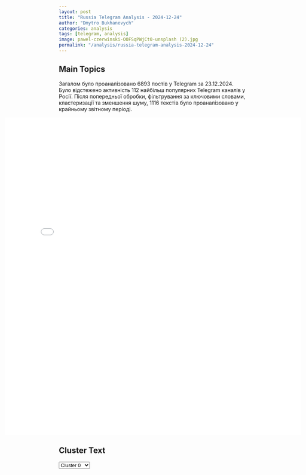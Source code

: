 ```yaml
---
layout: post
title: "Russia Telegram Analysis - 2024-12-24"
author: "Dmytro Bukhanevych"
categories: analysis
tags: [telegram, analysis]
image: pawel-czerwinski-OOFSqPWjCt0-unsplash (2).jpg
permalink: "/analysis/russia-telegram-analysis-2024-12-24"
---
```


<style>
    /* Adjusting iframe-container styles */
    .wide-iframe-container {
        width: calc(100% + 30vw);  /* Extending the width */
        margin-left: -15vw;       /* Negative margin to push to the left */
        overflow: hidden;         /* In case the iframe content spills over */
    }

    .wide-iframe-container iframe {
        width: 100%;  /* Making the iframe take the full width of its container */
        border: none; /* Removing any borders from the iframe */
    }

    /* Toggle mechanism */
    .hidden {
        display: none;
    }
    
    .show-content-target:checked + .show-content {
        display: block;
    }
</style>

<h2>Main Topics</h2>
<p>Загалом було проаналізовано 6893 постів у Telegram за 23.12.2024. Було відстежено активність 112 найбільш популярних Telegram каналів у Росії. Після попередньої обробки, фільтрування за ключовими словами, кластеризації та зменшення шуму, 1116 текстів було проаналізовано у крайньому звітному періоді.</p>
<!-- Embedding Main Plotly Visualization -->
<div class="wide-iframe-container">
    <iframe src="{{site.baseurl}}/visualizations/2024-12-24/fig_topics_time.html" height="850"></iframe>
</div>


<h2>Cluster Text</h2>

<!-- Dropdown to select a cluster -->
<select id="clusterSelector" onchange="displayClusterText()">
<option value="0">Cluster 0</option><option value="1">Cluster 1</option><option value="2">Cluster 2</option><option value="3">Cluster 3</option><option value="4">Cluster 4</option><option value="5">Cluster 5</option><option value="6">Cluster 6</option><option value="7">Cluster 7</option><option value="8">Cluster 8</option><option value="9">Cluster 9</option><option value="10">Cluster 10</option><option value="11">Cluster 11</option><option value="12">Cluster 12</option><option value="13">Cluster 13</option><option value="14">Cluster 14</option><option value="15">Cluster 15</option><option value="16">Cluster 16</option>
</select>

<!-- Display area for the selected cluster's text -->
<div id="clusterTextDisplay" class="hidden"></div>

<script type="text/javascript">
    var clusterDetails = {"0": "<b>Total Posts:</b> 153<br><b>Date:</b> 2024-12-23 15:32:16+00:00<br><b>Author:</b> ssigny<br><b>Link:</b> https://t.me/s/ssigny/121540<br><b>Subscribers:</b> 511087<br><b>Text:</b> \u0422\u0435\u043a\u0441\u0442: \u0417\u0430\u044f\u0432\u043b\u0435\u043d\u0438\u044f \u043f\u043e\u043c\u043e\u0449\u043d\u0438\u043a\u0430 \u043f\u0440\u0435\u0437\u0438\u0434\u0435\u043d\u0442\u0430 \u0420\u043e\u0441\u0441\u0438\u0438 \u043f\u043e \u043c\u0435\u0436\u0434\u0443\u043d\u0430\u0440\u043e\u0434\u043d\u044b\u043c \u0434\u0435\u043b\u0430\u043c \u042e\u0440\u0438\u044f \u0423\u0448\u0430\u043a\u043e\u0432\u0430:\u25aa\ufe0f\u041f\u0443\u0442\u0438\u043d \u0438 \u0424\u0438\u0446\u043e \u043f\u043e\u0434\u0440\u043e\u0431\u043d\u043e \u043e\u0431\u0441\u0443\u0436\u0434\u0430\u043b\u0438 \u0442\u0435\u043c\u0443 \u0423\u043a\u0440\u0430\u0438\u043d\u044b, \u0432 \u0442\u043e\u043c \u0447\u0438\u0441\u043b\u0435 \u2014 \u0440\u0430\u0437\u043d\u044b\u0435 \u043c\u0438\u0440\u043d\u044b\u0435 \u0438\u043d\u0438\u0446\u0438\u0430\u0442\u0438\u0432\u044b.\u25aa\ufe0f\u0424\u0438\u0446\u043e \u043f\u043e\u043a\u0430\u0437\u0430\u043b \u0441\u0435\u0431\u044f \u0441\u0430\u043c\u043e\u0441\u0442\u043e\u044f\u0442\u0435\u043b\u044c\u043d\u044b\u043c, \u0434\u0443\u043c\u0430\u044e\u0449\u0438\u043c \u043f\u043e\u043b\u0438\u0442\u0438\u043a\u043e\u043c, \u0441\u0442\u0430\u0432\u044f\u0449\u0438\u043c \u043d\u0430 \u043f\u0435\u0440\u0432\u044b\u0439 \u043f\u043b\u0430\u043d \u0438\u043d\u0442\u0435\u0440\u0435\u0441\u044b \u0441\u0432\u043e\u0435\u0439 \u0441\u0442\u0440\u0430\u043d\u044b.\u25aa\ufe0f\u0424\u0438\u0446\u043e \u043f\u043e\u0434\u0442\u0432\u0435\u0440\u0434\u0438\u043b \u041f\u0443\u0442\u0438\u043d\u0443 \u043d\u0430\u043c\u0435\u0440\u0435\u043d\u0438\u0435 \u043f\u0440\u0438\u0435\u0445\u0430\u0442\u044c \u0432 \u041c\u043e\u0441\u043a\u0432\u0443 \u043d\u0430 \u0414\u0435\u043d\u044c \u041f\u043e\u0431\u0435\u0434\u044b.\u25aa\ufe0f\u041f\u0443\u0442\u0438\u043d \u0438 \u0428\u043e\u043b\u044c\u0446 \u043d\u0435 \u043e\u0431\u0441\u0443\u0436\u0434\u0430\u043b\u0438 \u0432\u043e\u0437\u043c\u043e\u0436\u043d\u043e\u0441\u0442\u044c \u0432\u0438\u0437\u0438\u0442\u0430 \u043a\u0430\u043d\u0446\u043b\u0435\u0440\u0430 \u0424\u0420\u0413 \u0432 \u041c\u043e\u0441\u043a\u0432\u0443.\u25aa\ufe0f\u041d\u0435\u0441\u043a\u043e\u043b\u044c\u043a\u043e \u0441\u0442\u0440\u0430\u043d \u043f\u0440\u0435\u0434\u043b\u043e\u0436\u0438\u043b\u0438 \u043f\u0440\u043e\u0432\u0435\u0441\u0442\u0438 \u0443 \u043d\u0438\u0445 \u043f\u0435\u0440\u0435\u0433\u043e\u0432\u043e\u0440\u044b \u041f\u0443\u0442\u0438\u043d\u0430 \u0438 \u0422\u0440\u0430\u043c\u043f\u0430.\u25aa\ufe0f24 \u0434\u0435\u043a\u0430\u0431\u0440\u044f \u041f\u0443\u0442\u0438\u043d \u043e\u0431\u0441\u0443\u0434\u0438\u0442 \u0441 \u0420\u0430\u0445\u043c\u043e\u043d\u043e\u043c \u0441\u043e\u0442\u0440\u0443\u0434\u043d\u0438\u0447\u0435\u0441\u0442\u0432\u043e \u0432 \u0441\u0444\u0435\u0440\u0435 \u043c\u0438\u0433\u0440\u0430\u0446\u0438\u0438, \u044d\u043a\u043e\u043d\u043e\u043c\u0438\u043a\u0438 \u0438 \u043f\u043e\u043b\u0438\u0442\u0438\u043a\u0438.\u25aa\ufe0f\u041f\u0443\u0442\u0438\u043d 25 \u0434\u0435\u043a\u0430\u0431\u0440\u044f \u043f\u0440\u0438\u043c\u0435\u0442 \u0443\u0447\u0430\u0441\u0442\u0438\u0435 \u0432 \u043d\u0435\u0444\u043e\u0440\u043c\u0430\u043b\u044c\u043d\u043e\u0439 \u0432\u0441\u0442\u0440\u0435\u0447\u0435 \u043b\u0438\u0434\u0435\u0440\u043e\u0432 \u0441\u0442\u0440\u0430\u043d \u0421\u041d\u0413.\u25aa\ufe0f\u041a\u0440\u0435\u043c\u043b\u044c \u0430\u043d\u043e\u043d\u0441\u0438\u0440\u043e\u0432\u0430\u043b \u0432\u0438\u0437\u0438\u0442\u044b \u0438\u043d\u043e\u0441\u0442\u0440\u0430\u043d\u043d\u044b\u0445 \u043b\u0438\u0434\u0435\u0440\u043e\u0432 \u0432 \u041c\u043e\u0441\u043a\u0432\u0443 \u0432 \u043d\u0430\u0447\u0430\u043b\u0435 2025 \u0433\u043e\u0434\u0430.\u25aa\ufe0f\u0412 \u041a\u0440\u0435\u043c\u043b\u0435 \u0436\u0434\u0443\u0442 \u043c\u043d\u043e\u0433\u043e \u0433\u043e\u0441\u0442\u0435\u0439 \u043d\u0430 80-\u043b\u0435\u0442\u0438\u0435 \u041f\u043e\u0431\u0435\u0434\u044b \u0432 \u0412\u041e\u0412.", "1": "<b>Total Posts:</b> 24<br><b>Date:</b> 2024-12-23 05:39:05+00:00<br><b>Author:</b> ukr_2025_ru<br><b>Link:</b> https://t.me/s/ukr_2025_ru/228204<br><b>Subscribers:</b> 478226<br><b>Text:</b> \u0422\u0435\u043a\u0441\u0442: \u26a1 \u0412 \u0414\u043e\u043d\u0435\u0446\u043a\u0435 \u043e\u0431\u044a\u044f\u0432\u043b\u0435\u043d\u0430 \u0440\u0430\u043a\u0435\u0442\u043d\u0430\u044f \u043e\u043f\u0430\u0441\u043d\u043e\u0441\u0442\u044c. \u0412\u0421\u0423 \u043d\u0430\u043d\u043e\u0441\u044f\u0442 \u0443\u0434\u0430\u0440\u044b \u0438\u0437 \u0420\u0421\u0417\u041e \u00abHimars\u00bbUPD: \u043e\u0442\u0431\u043e\u0439 \u0440\u0430\u043a\u0435\u0442\u043d\u043e\u0439 \u043e\u043f\u0430\u0441\u043d\u043e\u0441\u0442\u0438 \u0432 8:45 \u043f\u043e \u043c\u0441\u043a.", "2": "<b>Total Posts:</b> 58<br><b>Date:</b> 2024-12-23 19:56:16+00:00<br><b>Author:</b> cbpub<br><b>Link:</b> https://t.me/s/Cbpub/57384<br><b>Subscribers:</b> 621216<br><b>Text:</b> \u0422\u0435\u043a\u0441\u0442: \u041d\u0430 \u0432\u043e\u0435\u043d\u043d\u044b\u0439 \u0430\u044d\u0440\u043e\u0434\u0440\u043e\u043c \u0432 \u0420\u043e\u0441\u0442\u043e\u0432\u0441\u043a\u043e\u0439 \u043e\u0431\u043b\u0430\u0441\u0442\u0438 \u0438\u0434\u0435\u0442  \u043c\u0430\u0441\u0441\u0438\u0440\u043e\u0432\u0430\u043d\u043d\u0430\u044f \u0430\u0442\u0430\u043a\u0430 \u0434\u0440\u043e\u043d\u043e\u0432 \u0412\u0421\u0423", "3": "<b>Total Posts:</b> 216<br><b>Date:</b> 2024-12-23 16:02:01+00:00<br><b>Author:</b> rian_ru<br><b>Link:</b> https://t.me/s/rian_ru/274375<br><b>Subscribers:</b> 3398546<br><b>Text:</b> \u0422\u0435\u043a\u0441\u0442: \u0421\u043f\u0435\u0446\u043e\u043f\u0435\u0440\u0430\u0446\u0438\u044f. \u041e\u0431\u0441\u0442\u0430\u043d\u043e\u0432\u043a\u0430 \u0438 \u0433\u043b\u0430\u0432\u043d\u044b\u0435 \u0441\u043e\u0431\u044b\u0442\u0438\u044f \u043d\u0430 23 \u0434\u0435\u043a\u0430\u0431\u0440\u044f.\u25aa\ufe0f\u0420\u043e\u0441\u0441\u0438\u0439\u0441\u043a\u0438\u0435 \u0432\u043e\u0435\u043d\u043d\u044b\u0435 \u0432\u0437\u044f\u043b\u0438 \u043f\u043e\u0434 \u043a\u043e\u043d\u0442\u0440\u043e\u043b\u044c \u0421\u0442\u043e\u0440\u043e\u0436\u0435\u0432\u043e\u0435 \u0432 \u0414\u043e\u043d\u0431\u0430\u0441\u0441\u0435, \u0441\u043e\u043e\u0431\u0449\u0438\u043b\u043e \u041c\u0438\u043d\u043e\u0431\u043e\u0440\u043e\u043d\u044b;\u25aa\ufe0f\u041f\u043e\u0442\u0435\u0440\u0438 \u0443\u043a\u0440\u0430\u0438\u043d\u0441\u043a\u0438\u0445 \u0432\u043e\u0439\u0441\u043a \u0437\u0430 \u0441\u0443\u0442\u043a\u0438 \u0441\u043e\u0441\u0442\u0430\u0432\u0438\u043b\u0438 \u0434\u043e 1660 \u0447\u0435\u043b\u043e\u0432\u0435\u043a;\u25aa\ufe0f\u0420\u043e\u0441\u0441\u0438\u0439\u0441\u043a\u0438\u0435 \u0441\u0438\u043b\u044b \u0432\u0437\u044f\u043b\u0438 \u043f\u043e\u0434 \u0441\u0432\u043e\u0439 \u043a\u043e\u043d\u0442\u0440\u043e\u043b\u044c \u043c\u0438\u043a\u0440\u043e\u0440\u0430\u0439\u043e\u043d \"\u0421\u0435\u0432\u0435\u0440\u043d\u044b\u0439\" \u0432 \u0427\u0430\u0441\u043e\u0432\u043e\u043c \u042f\u0440\u0435, \u0437\u0430\u044f\u0432\u0438\u043b \u041f\u0443\u0448\u0438\u043b\u0438\u043d;\u25aa\ufe0f\u041f\u043e\u0442\u0435\u0440\u0438 \u0412\u0421\u0423 \u043d\u0430 \u043a\u0443\u0440\u0441\u043a\u043e\u043c \u043d\u0430\u043f\u0440\u0430\u0432\u043b\u0435\u043d\u0438\u0438 \u0437\u0430 \u0441\u0443\u0442\u043a\u0438 \u0441\u043e\u0441\u0442\u0430\u0432\u0438\u043b\u0438 \u0441\u0432\u044b\u0448\u0435 300 \u0432\u043e\u0435\u043d\u043d\u043e\u0441\u043b\u0443\u0436\u0430\u0449\u0438\u0445, \u0443\u043d\u0438\u0447\u0442\u043e\u0436\u0435\u043d\u044b 2 \u0442\u0430\u043d\u043a\u0430, \u0432 \u0442\u043e\u043c \u0447\u0438\u0441\u043b\u0435 Abrams, \u0441\u043e\u043e\u0431\u0449\u0438\u043b\u043e \u041c\u0438\u043d\u043e\u0431\u043e\u0440\u043e\u043d\u044b;\u25aa\ufe0f\u041e\u0410\u041a (\u0432\u0445\u043e\u0434\u0438\u0442 \u0432 \"\u0420\u043e\u0441\u0442\u0435\u0445\") \u043f\u0435\u0440\u0435\u0434\u0430\u043b\u0430 \u0432 \u0432\u043e\u0439\u0441\u043a\u0430 \u043e\u0447\u0435\u0440\u0435\u0434\u043d\u0443\u044e \u043f\u0430\u0440\u0442\u0438\u044e \u0438\u0441\u0442\u0440\u0435\u0431\u0438\u0442\u0435\u043b\u0435\u0439 \u0421\u0443-57 \u0438 \u0431\u043e\u043c\u0431\u0430\u0440\u0434\u0438\u0440\u043e\u0432\u0449\u0438\u043a\u043e\u0432 \u0421\u0443-34;\u25aa\ufe0f\u0413\u0435\u0440\u043c\u0430\u043d\u0438\u044f \u0441\u043e\u0432\u043c\u0435\u0441\u0442\u043d\u043e \u0441 \u0414\u0430\u043d\u0438\u0435\u0439 \u043f\u0435\u0440\u0435\u0434\u0430\u043b\u0430 \u0423\u043a\u0440\u0430\u0438\u043d\u0435 \u0435\u0449\u0435 15 \u0442\u0430\u043d\u043a\u043e\u0432 Leopard, \u0442\u0430\u043a\u0436\u0435 \u0411\u0435\u0440\u043b\u0438\u043d \u043d\u0430\u043f\u0440\u0430\u0432\u0438\u043b \u043e\u0434\u0438\u043d \u0417\u0420\u041a \u0431\u043b\u0438\u0436\u043d\u0435\u0433\u043e \u0440\u0430\u0434\u0438\u0443\u0441\u0430 \u0434\u0435\u0439\u0441\u0442\u0432\u0438\u044f IRIS-T SLS \u0438 \u043e\u0434\u0438\u043d \u0417\u0420\u041a \u0441\u0440\u0435\u0434\u043d\u0435\u0433\u043e \u0440\u0430\u0434\u0438\u0443\u0441\u0430 \u0434\u0435\u0439\u0441\u0442\u0432\u0438\u044f IRIS-T SLM, \u0441\u043e\u043e\u0431\u0449\u0430\u0435\u0442\u0441\u044f \u043d\u0430 \u043f\u043e\u0440\u0442\u0430\u043b\u0435 \u043a\u0430\u0431\u043c\u0438\u043d\u0430 \u0424\u0420\u0413;\u25aa\ufe0f\u042d\u043a\u0441\u0442\u0440\u0435\u043d\u043d\u044b\u0435 \u043e\u0442\u043a\u043b\u044e\u0447\u0435\u043d\u0438\u044f \u0441\u0432\u0435\u0442\u0430 \u0432\u0432\u0435\u0434\u0435\u043d\u044b \u0432 \u0440\u044f\u0434\u0435 \u043e\u0431\u043b\u0430\u0441\u0442\u0435\u0439 \u0423\u043a\u0440\u0430\u0438\u043d\u044b, \u0432 \u0442\u043e\u043c \u0447\u0438\u0441\u043b\u0435 \u0432 \u041a\u0438\u0435\u0432\u0441\u043a\u043e\u0439, \u0441\u043e\u043e\u0431\u0449\u0438\u043b\u0438 \u0432 \u0443\u043a\u0440\u0430\u0438\u043d\u0441\u043a\u043e\u043c \u044d\u043d\u0435\u0440\u0433\u043e\u0445\u043e\u043b\u0434\u0438\u043d\u0433\u0435 \u0414\u0422\u042d\u041a.", "4": "<b>Total Posts:</b> 44<br><b>Date:</b> 2024-12-23 09:01:34+00:00<br><b>Author:</b> ssigny<br><b>Link:</b> https://t.me/s/ssigny/121463<br><b>Subscribers:</b> 511087<br><b>Text:</b> \u0422\u0435\u043a\u0441\u0442: \u0411\u0443\u0434\u0443\u0449\u0438\u0439 \u043f\u043e\u043c\u043e\u0449\u043d\u0438\u043a \u0438\u0437\u0431\u0440\u0430\u043d\u043d\u043e\u0433\u043e \u043f\u0440\u0435\u0437\u0438\u0434\u0435\u043d\u0442\u0430 \u0421\u0428\u0410 \u043f\u043e \u043d\u0430\u0446\u0431\u0435\u0437\u043e\u043f\u0430\u0441\u043d\u043e\u0441\u0442\u0438 \u041c\u0430\u0439\u043a \u0423\u043e\u043b\u0442\u0446 \u043e\u0431 \u0423\u043a\u0440\u0430\u0438\u043d\u0435:\u25aa\ufe0f\u041e\u0431\u0449\u0438\u0439 \u043d\u0430\u0440\u0440\u0430\u0442\u0438\u0432 \u0441\u043c\u0435\u043d\u0438\u043b\u0441\u044f \u0441 \u0437\u0430\u044f\u0432\u043b\u0435\u043d\u0438\u0439 \u043e \u0433\u043e\u0442\u043e\u0432\u043d\u043e\u0441\u0442\u0438 \u043f\u043e\u043c\u043e\u0433\u0430\u0442\u044c \u0441\u0442\u043e\u043b\u044c\u043a\u043e, \u0441\u043a\u043e\u043b\u044c\u043a\u043e \u043d\u0443\u0436\u043d\u043e, \u043d\u0430 \u0442\u0435\u043c\u0443, \u043a\u0430\u043a \u0434\u043e\u0431\u0438\u0442\u044c\u0441\u044f \u0441\u0434\u0435\u043b\u043a\u0438.\u25aa\ufe0f\u0414\u043e\u043d\u0430\u043b\u044c\u0434 \u0422\u0440\u0430\u043c\u043f \u043e\u0447\u0435\u043d\u044c \u0447\u0435\u0442\u043a\u043e \u0434\u0430\u043b \u043f\u043e\u043d\u044f\u0442\u044c, \u0447\u0442\u043e \u0432\u043e\u0439\u043d\u0430 \u0434\u043e\u043b\u0436\u043d\u0430 \u0437\u0430\u043a\u043e\u043d\u0447\u0438\u0442\u044c\u0441\u044f, \u0438 \u0435\u0432\u0440\u043e\u043f\u0435\u0439\u0441\u043a\u0438\u0435 \u043b\u0438\u0434\u0435\u0440\u044b, \u0438 \u0423\u043a\u0440\u0430\u0438\u043d\u0430 \u2014 \u0432\u0441\u0435 \u0430\u0434\u0430\u043f\u0442\u0438\u0440\u0443\u044e\u0442\u0441\u044f \u043a \u044d\u0442\u043e\u043c\u0443.\u25aa\ufe0f\u0427\u0430\u0441\u0442\u044c \u043e\u0431\u044f\u0437\u0430\u043d\u043d\u043e\u0441\u0442\u0435\u0439 \u043a\u043e\u043c\u0430\u043d\u0434\u044b \u0422\u0440\u0430\u043c\u043f\u0430 \u2014 \u043f\u043e\u043d\u044f\u0442\u044c, \u043a\u043e\u0433\u043e \u0438 \u043a\u0430\u043a \u0443\u0441\u0430\u0434\u0438\u0442\u044c \u0437\u0430 \u0441\u0442\u043e\u043b \u043f\u0435\u0440\u0435\u0433\u043e\u0432\u043e\u0440\u043e\u0432, \u043a\u0430\u043a\u043e\u0432\u044b \u0443\u0441\u043b\u043e\u0432\u0438\u044f \u0434\u043e\u0441\u0442\u0438\u0436\u0435\u043d\u0438\u044f \u0434\u043e\u0433\u043e\u0432\u043e\u0440\u0435\u043d\u043d\u043e\u0441\u0442\u0438.\u25aa\ufe0f\u0423\u0445\u043e\u0434\u044f\u0449\u0430\u044f \u0430\u0434\u043c\u0438\u043d\u0438\u0441\u0442\u0440\u0430\u0446\u0438\u044f \u043d\u0435 \u043c\u043e\u0433\u043b\u0430 \u0447\u0435\u0442\u043a\u043e \u043e\u0431\u044a\u044f\u0441\u043d\u0438\u0442\u044c, \u043a\u0430\u043a\u0438\u0435 \u0446\u0435\u043b\u0438 \u043f\u0440\u0435\u0441\u043b\u0435\u0434\u0443\u0435\u0442 \u0412\u0430\u0448\u0438\u043d\u0433\u0442\u043e\u043d, \u0438 \u0434\u043e\u0441\u0442\u0438\u0436\u0438\u043c\u044b \u043b\u0438 \u043e\u043d\u0438, \u044d\u0442\u043e \u0432\u0430\u0436\u043d\u044b\u0439 \u0432\u043e\u043f\u0440\u043e\u0441.", "5": "<b>Total Posts:</b> 40<br><b>Date:</b> 2024-12-23 11:14:45+00:00<br><b>Author:</b> ivan_utenkov13<br><b>Link:</b> https://t.me/s/ivan_utenkov13/64197<br><b>Subscribers:</b> 401329<br><b>Text:</b> \u0422\u0435\u043a\u0441\u0442: \u26a1\ufe0f\u0422\u0440\u0430\u043c\u043f \u043d\u0430\u0437\u0432\u0430\u043b \u00ab\u0430\u0431\u0441\u043e\u043b\u044e\u0442\u043d\u043e\u0439 \u043d\u0435\u043e\u0431\u0445\u043e\u0434\u0438\u043c\u043e\u0441\u0442\u044c\u044e\u00bb \u0434\u043b\u044f \u0421\u0428\u0410 \u0432\u043b\u0430\u0434\u0435\u0442\u044c \u0413\u0440\u0435\u043d\u043b\u0430\u043d\u0434\u0438\u0435\u0439 \u0432 \u0446\u0435\u043b\u044f\u0445 \u00ab\u043e\u0431\u0435\u0441\u043f\u0435\u0447\u0435\u043d\u0438\u044f \u043d\u0430\u0446\u0431\u0435\u0437\u043e\u043f\u0430\u0441\u043d\u043e\u0441\u0442\u0438 \u0438 \u0441\u0432\u043e\u0431\u043e\u0434\u044b \u0432\u043e \u0432\u0441\u0451\u043c \u043c\u0438\u0440\u0435\u00bb\u0420\u0430\u043d\u0435\u0435 \u0422\u0440\u0430\u043c\u043f \u043f\u0440\u0438\u0433\u0440\u043e\u0437\u0438\u043b, \u0447\u0442\u043e \u0421\u0428\u0410 \u043c\u043e\u0433\u0443\u0442 \u043f\u043e\u0442\u0440\u0435\u0431\u043e\u0432\u0430\u0442\u044c \u0432\u0435\u0440\u043d\u0443\u0442\u044c \u041f\u0430\u043d\u0430\u043c\u0441\u043a\u0438\u0439 \u043a\u0430\u043d\u0430\u043b, \u043a\u043e\u0442\u043e\u0440\u044b\u0439 \u043f\u0435\u0440\u0435\u0434\u0430\u043b\u0438 \u0432 1999 \u0433\u043e\u0434\u0443. \u041f\u043e\u0441\u043b\u0435 \u044d\u0442\u043e\u0433\u043e \u043e\u043d \u0432\u044b\u043b\u043e\u0436\u0438\u043b \u0444\u043e\u0442\u043e \u0430\u043c\u0435\u0440\u0438\u043a\u0430\u043d\u0441\u043a\u043e\u0433\u043e \u0444\u043b\u0430\u0433\u0430 \u043d\u0430 \u0444\u043e\u043d\u0435 \u043a\u0430\u043d\u0430\u043b\u0430. \u0414\u043e \u044d\u0442\u043e\u0433\u043e \u0438\u0437\u0431\u0440\u0430\u043d\u043d\u044b\u0439 \u043f\u0440\u0435\u0437\u0438\u0434\u0435\u043d\u0442 \u0421\u0428\u0410 \u043f\u0440\u0435\u0434\u043b\u0430\u0433\u0430\u043b \u0441\u0434\u0435\u043b\u0430\u0442\u044c \u041a\u0430\u043d\u0430\u0434\u0443 51-\u043c \u0448\u0442\u0430\u0442\u043e\u043c, \u0435\u0441\u043b\u0438 \u043d\u0435 \u0431\u0443\u0434\u0443\u0442 \u0443\u0441\u0442\u0440\u0430\u043d\u0435\u043d\u044b \u0442\u043e\u0440\u0433\u043e\u0432\u044b\u0439 \u0434\u0435\u0444\u0438\u0446\u0438\u0442 \u0438 \u043f\u043e\u0433\u0440\u0430\u043d\u0438\u0447\u043d\u044b\u0435 \u043f\u0440\u043e\u0431\u043b\u0435\u043c\u044b.\u2757\ufe0f\u0418\u043d\u0444\u043e\u0440\u043c\u0430\u0446\u0438\u044f 24/7", "6": "<b>Total Posts:</b> 24<br><b>Date:</b> 2024-12-23 06:10:14+00:00<br><b>Author:</b> bbbreaking<br><b>Link:</b> https://t.me/s/bbbreaking/196827<br><b>Subscribers:</b> 1850121<br><b>Text:</b> \u0422\u0435\u043a\u0441\u0442: \u2757\ufe0f\u0413\u043e\u0441\u0443\u0434\u0430\u0440\u0441\u0442\u0432\u0435\u043d\u043d\u044b\u0439 \u0434\u0435\u043f\u0430\u0440\u0442\u0430\u043c\u0435\u043d\u0442 \u0421\u0428\u0410 \u043f\u0440\u0438\u0437\u0432\u0430\u043b \u0441\u0432\u043e\u0438\u0445 \u0433\u0440\u0430\u0436\u0434\u0430\u043d \u043f\u043e\u043a\u0438\u043d\u0443\u0442\u044c \u0411\u0435\u043b\u043e\u0440\u0443\u0441\u0441\u0438\u044e.\u041d\u0430 \u0441\u0430\u0439\u0442\u0435 \u0432\u0435\u0434\u043e\u043c\u0441\u0442\u0432\u0430 \u0441\u043a\u0430\u0437\u0430\u043d\u043e, \u0447\u0442\u043e \u0430\u043c\u0435\u0440\u0438\u043a\u0430\u043d\u0441\u043a\u0438\u043c \u0433\u0440\u0430\u0436\u0434\u0430\u043d\u0430\u043c \u0441\u043b\u0435\u0434\u0443\u0435\u0442 \u0432\u043e\u0437\u0434\u0435\u0440\u0436\u0430\u0442\u044c\u0441\u044f \u043e\u0442 \u043f\u043e\u0435\u0437\u0434\u043e\u043a \u0432 \u0440\u0435\u0441\u043f\u0443\u0431\u043b\u0438\u043a\u0443, \u0430 \u0443\u0436\u0435 \u043d\u0430\u0445\u043e\u0434\u044f\u0449\u0438\u0435\u0441\u044f \u0432 \u043d\u0435\u0439 \"\u0434\u043e\u043b\u0436\u043d\u044b \u043d\u0435\u043c\u0435\u0434\u043b\u0435\u043d\u043d\u043e \u043f\u043e\u043a\u0438\u043d\u0443\u0442\u044c \u0441\u0442\u0440\u0430\u043d\u0443\". \u0412 \u0447\u0438\u0441\u043b\u0435 \u043f\u0440\u0438\u0447\u0438\u043d \u043d\u0430\u0437\u044b\u0432\u0430\u044e\u0442\u0441\u044f \u043f\u043e\u0434\u0434\u0435\u0440\u0436\u043a\u0430 \u0411\u0435\u043b\u043e\u0440\u0443\u0441\u0441\u0438\u0435\u0439 \u0421\u0412\u041e \u043d\u0430 \u0423\u043a\u0440\u0430\u0438\u043d\u0435, \u0440\u0438\u0441\u043a \u0437\u0430\u0434\u0435\u0440\u0436\u0430\u043d\u0438\u044f, \u0432\u043e\u0437\u043c\u043e\u0436\u043d\u043e\u0441\u0442\u044c \u0433\u0440\u0430\u0436\u0434\u0430\u043d\u0441\u043a\u0438\u0445 \u0431\u0435\u0441\u043f\u043e\u0440\u044f\u0434\u043a\u043e\u0432 \u0438 \u043e\u0433\u0440\u0430\u043d\u0438\u0447\u0435\u043d\u043d\u044b\u0435 \u0432\u043e\u0437\u043c\u043e\u0436\u043d\u043e\u0441\u0442\u0438 \u043f\u043e\u0441\u043e\u043b\u044c\u0441\u0442\u0432\u0430 \u043f\u043e \u043e\u043a\u0430\u0437\u0430\u043d\u0438\u044e \u043f\u043e\u043c\u043e\u0449\u0438 \u0433\u0440\u0430\u0436\u0434\u0430\u043d\u0430\u043c \u0421\u0428\u0410.", "7": "<b>Total Posts:</b> 28<br><b>Date:</b> 2024-12-23 15:47:16+00:00<br><b>Author:</b> opersvodki<br><b>Link:</b> https://t.me/s/opersvodki/24434<br><b>Subscribers:</b> 492778<br><b>Text:</b> \u0422\u0435\u043a\u0441\u0442: \ud83c\uddf7\ud83c\uddfa \u00ab\u0412\u0440\u0435\u043c\u044f \u0433\u0435\u0440\u043e\u0435\u0432\u00bb \u0432 \u041a\u0438\u0440\u043e\u0432\u0441\u043a\u043e\u0439 \u043e\u0431\u043b\u0430\u0441\u0442\u0438 \u043f\u043e\u043a\u0430 \u043d\u0435 \u043f\u0440\u0438\u0448\u043b\u043e\u041d\u0430 \u0434\u043d\u044f\u0445 \u0432 \u043f\u0430\u0442\u0440\u0438\u043e\u0442\u0438\u0447\u0435\u0441\u043a\u043e\u043c \u0441\u0435\u0433\u043c\u0435\u043d\u0442\u0435 \u0422\u0435\u043b\u0435\u0433\u0440\u0430\u043c \u043e\u0431\u0441\u0443\u0436\u0434\u0430\u043b\u0438 \u0441\u043a\u0430\u043d\u0434\u0430\u043b \u0441 \u0432\u0435\u0442\u0435\u0440\u0430\u043d\u043e\u043c \u0421\u0412\u041e \u041d\u0438\u043a\u0438\u0442\u043e\u0439 \u0413\u043e\u0440\u0435\u043b\u043e\u0432\u044b\u043c, \u043a\u043e\u0442\u043e\u0440\u044b\u0439 \u0440\u0430\u043d\u0435\u0435 \u0441\u0442\u0430\u043b \u0433\u043b\u0430\u0432\u043e\u0439 \u0430\u0434\u043c\u0438\u043d\u0438\u0441\u0442\u0440\u0430\u0446\u0438\u0438 \u0433\u043e\u0440\u043e\u0434\u0430 \u0421\u043e\u0441\u043d\u043e\u0432\u043a\u0430. \u0412 \u0441\u0432\u043e\u0438\u0445 \u043e\u0431\u0440\u0430\u0449\u0435\u043d\u0438\u044f\u0445 \u043e\u043d \u0443\u0442\u0432\u0435\u0440\u0436\u0434\u0430\u043b, \u0447\u0442\u043e \u0441\u0442\u0430\u043b \u0431\u043e\u0440\u0446\u043e\u043c \u0441 \u043a\u043e\u0440\u0440\u0443\u043f\u0446\u0438\u0435\u0439, \u0437\u0430 \u0447\u0442\u043e \u043c\u0435\u0441\u0442\u043d\u044b\u0435 \u0432\u043b\u0430\u0441\u0442\u0438 \u0440\u0435\u0448\u0438\u043b\u0438 \u043e\u0442\u043f\u0440\u0430\u0432\u0438\u0442\u044c \u0435\u0433\u043e \u043e\u0431\u0440\u0430\u0442\u043d\u043e \u043d\u0430 \u0444\u0440\u043e\u043d\u0442.\u041d\u0435\u0441\u043c\u043e\u0442\u0440\u044f \u043d\u0430 \u0442\u043e, \u0447\u0442\u043e \u043c\u043d\u043e\u0433\u0438\u0435 \u0443\u0436\u0435 \u043f\u043e\u0441\u043f\u0435\u0448\u0438\u043b\u0438 \u0441\u0434\u0435\u043b\u0430\u0442\u044c \u0432\u044b\u0432\u043e\u0434\u044b \u0438 \u043d\u0430\u0437\u043d\u0430\u0447\u0438\u0442\u044c \u0432\u0438\u043d\u043e\u0432\u043d\u044b\u0445, \u0441\u0438\u0442\u0443\u0430\u0446\u0438\u044f, \u0441\u0443\u0434\u044f \u043f\u043e \u0432\u0441\u0435\u043c\u0443, \u043f\u043e\u043b\u0443\u0447\u0438\u043b\u0430\u0441\u044c \u043d\u0435 \u0442\u0430\u043a\u043e\u0439 \u043f\u0440\u043e\u0441\u0442\u043e\u0439, \u043a\u0430\u043a\u043e\u0439 \u043c\u043e\u0433\u043b\u0430 \u043f\u043e\u043a\u0430\u0437\u0430\u0442\u044c\u0441\u044f \u043d\u0430 \u043f\u0435\u0440\u0432\u044b\u0439 \u0432\u0437\u0433\u043b\u044f\u0434. \u2796\u2796\u2796\u2796\u2796\u2796\u2796\u2796\u2796\ud83d\udccc\u0412 \u043f\u0435\u0440\u0432\u0443\u044e \u043e\u0447\u0435\u0440\u0435\u0434\u044c \u0441\u043a\u0430\u043d\u0434\u0430\u043b \u0434\u0438\u0441\u043a\u0440\u0435\u0434\u0438\u0442\u0438\u0440\u0443\u0435\u0442 \u0441\u0430\u043c\u0443 \u043f\u0440\u043e\u0433\u0440\u0430\u043c\u043c\u0443 \u00ab\u0412\u0440\u0435\u043c\u044f \u0433\u0435\u0440\u043e\u0435\u0432\u00bb \u0432 \u041a\u0438\u0440\u043e\u0432\u0441\u043a\u043e\u0439 \u043e\u0431\u043b\u0430\u0441\u0442\u0438 \u0438 \u0432\u043e\u0437\u043c\u043e\u0436\u043d\u043e\u0441\u0442\u044c \u0441\u043e\u0446\u0438\u0430\u043b\u044c\u043d\u043e\u0433\u043e \u043b\u0438\u0444\u0442\u0430 \u0434\u043b\u044f \u0432\u043e\u0435\u043d\u043d\u043e\u0441\u043b\u0443\u0436\u0430\u0449\u0438\u0445-\u0443\u0447\u0430\u0441\u0442\u043d\u0438\u043a\u043e\u0432 \u0421\u0412\u041e. \u0421 \u043e\u0434\u043d\u043e\u0439 \u0441\u0442\u043e\u0440\u043e\u043d\u044b \u043e\u043f\u0440\u043e\u0441\u0442\u043e\u0432\u043e\u043b\u043e\u0441\u0438\u043b\u0438\u0441\u044c \u0447\u0438\u043d\u043e\u0432\u043d\u0438\u043a\u0438, \u043a\u043e\u0442\u043e\u0440\u044b\u0435 \u0441\u043d\u0430\u0447\u0430\u043b\u0430 \u043d\u0430\u0437\u043d\u0430\u0447\u0438\u043b\u0438 \u0443\u0447\u0430\u0441\u0442\u043d\u0438\u043a\u0430 \u0421\u0412\u041e, \u0447\u0442\u043e\u0431\u044b \u043f\u043e\u043a\u0430\u0437\u0430\u0442\u044c, \u043a\u0430\u043a\u0438\u0435 \u043e\u043d\u0438 \u043f\u043e\u043b\u0438\u0442\u0442\u0435\u0445\u043d\u043e\u043b\u043e\u0433\u0438 \u0438 \u0443\u0447\u0430\u0441\u0442\u0432\u0443\u044e\u0442 \u0432 \u043f\u0440\u043e\u0433\u0440\u0430\u043c\u043c\u0435.\u0421 \u0434\u0440\u0443\u0433\u043e\u0439 \u0441\u0442\u043e\u0440\u043e\u043d\u044b, \u043f\u0440\u0438 \u0432\u0441\u0435\u043c \u0443\u0432\u0430\u0436\u0435\u043d\u0438\u0438 \u043a \u0413\u043e\u0440\u0435\u043b\u043e\u0432\u0443, \u2014 \u043e\u043d \u043c\u043b\u0430\u0434\u0448\u0438\u0439 \u0441\u0435\u0440\u0436\u0430\u043d\u0442 \u0431\u0435\u0437 \u043a\u0430\u043a\u043e\u0433\u043e-\u043b\u0438\u0431\u043e \u043f\u043e\u043b\u0438\u0442\u0438\u0447\u0435\u0441\u043a\u043e\u0433\u043e \u043e\u043f\u044b\u0442\u0430. \u0423 \u043d\u0435\u0433\u043e \u043d\u0435\u0442 \u043d\u0438 \u043d\u0430\u0432\u044b\u043a\u043e\u0432, \u043d\u0438 \u0437\u043d\u0430\u043d\u0438\u0439 \u0434\u043b\u044f \u0443\u043f\u0440\u0430\u0432\u043b\u0435\u043d\u0438\u044f \u0442\u0430\u043a\u0438\u043c\u0438 \u0441\u0442\u0440\u0443\u043a\u0442\u0443\u0440\u0430\u043c\u0438. \u0418, \u0441\u043a\u043e\u0440\u0435\u0435 \u0432\u0441\u0435\u0433\u043e, \u043e\u043d \u0441\u0442\u0430\u043b \u0443\u0447\u0430\u0441\u0442\u043d\u0438\u043a\u043e\u043c \u043a\u0430\u043a\u0438\u0445-\u0442\u043e \u0432\u043d\u0443\u0442\u0440\u0438\u043f\u043e\u043b\u0438\u0442\u0438\u0447\u0435\u0441\u043a\u0438\u0445 \u0440\u0430\u0437\u0431\u043e\u0440\u043e\u043a \u043c\u0435\u0436\u0434\u0443 \u0444\u0440\u0430\u043a\u0446\u0438\u044f\u043c\u0438, \u043a\u043e\u0442\u043e\u0440\u044b\u0435 \u0438\u0441\u043f\u043e\u043b\u044c\u0437\u043e\u0432\u0430\u043b\u0438 \u0435\u0433\u043e \u0432 \u0441\u0432\u043e\u0438\u0445 \u0446\u0435\u043b\u044f\u0445.\ud83d\udd3b\u041f\u043e\u043b\u0443\u0447\u0430\u0435\u0442\u0441\u044f, \u0447\u0442\u043e \u043a\u0440\u0430\u0439\u043d\u0435 \u043f\u0440\u0430\u0432\u0438\u043b\u044c\u043d\u0430\u044f \u0438 \u043d\u0443\u0436\u043d\u0430\u044f \u0438\u043d\u0438\u0446\u0438\u0430\u0442\u0438\u0432\u0430 \u043f\u043e \u043f\u0440\u0438\u0432\u043b\u0435\u0447\u0435\u043d\u0438\u044e \u0432\u043e\u0435\u043d\u043d\u043e\u0441\u043b\u0443\u0436\u0430\u0449\u0438\u0445 \u043a \u0433\u043e\u0441\u0443\u043f\u0440\u0430\u0432\u043b\u0435\u043d\u0438\u044e \u0431\u044b\u043b\u0430 \u0438\u0441\u043f\u043e\u043b\u044c\u0437\u043e\u0432\u0430\u043d\u0430 \u043c\u0435\u0441\u0442\u043d\u044b\u043c\u0438 \u0447\u0438\u043d\u043e\u0432\u043d\u0438\u043a\u0430\u043c\u0438 \u0434\u043b\u044f \u0438\u043c\u0438\u0442\u0430\u0446\u0438\u0438 \u0432\u044b\u043f\u043e\u043b\u043d\u0435\u043d\u0438\u044f \u0443\u043a\u0430\u0437\u043e\u0432 \u043f\u0440\u0435\u0437\u0438\u0434\u0435\u043d\u0442\u0430. \u0418 \u0441\u0435\u0439\u0447\u0430\u0441 \u044d\u0442\u043e \u043f\u0440\u0438\u0432\u0435\u043b\u043e \u043a \u0430\u0431\u0441\u043e\u043b\u044e\u0442\u043d\u043e \u043d\u0435\u043f\u043e\u043d\u044f\u0442\u043d\u044b\u043c \u043f\u0440\u043e\u0438\u0437\u0432\u043e\u043b\u0443 \u0438 \u0431\u0435\u0437\u0430\u043b\u0430\u0431\u0435\u0440\u043d\u043e\u0441\u0442\u0438. \u2757\ufe0f\u0418 \u0447\u0442\u043e\u0431\u044b \u0438\u0437\u0431\u0435\u0436\u0430\u0442\u044c \u0442\u0430\u043a\u0438\u0445 \u043a\u0430\u0437\u0443\u0441\u043e\u0432 \u0432 \u0434\u0430\u043b\u044c\u043d\u0435\u0439\u0448\u0435\u043c, \u043f\u043e\u0434\u043e\u0431\u043d\u044b\u0435 \u0438\u043d\u0446\u0438\u0434\u0435\u043d\u0442\u044b \u043d\u0435\u043e\u0431\u0445\u043e\u0434\u0438\u043c\u043e \u043f\u0443\u0431\u043b\u0438\u0447\u043d\u043e \u0440\u0430\u0437\u0431\u0438\u0440\u0430\u0442\u044c \u0438 \u043e\u0431\u044a\u044f\u0441\u043d\u044f\u0442\u044c, \u043f\u043e\u0442\u043e\u043c\u0443 \u0447\u0442\u043e \u0432\u043e\u043f\u0440\u043e\u0441\u043e\u0432 \u043e \u043d\u0430\u0437\u043d\u0430\u0447\u0435\u043d\u0438\u0438 \u0413\u043e\u0440\u0435\u043b\u043e\u0432\u0430 \u0438 \u0435\u0433\u043e \u043e\u0442\u043f\u0440\u0430\u0432\u043a\u0435 \u043d\u0430 \u0444\u0440\u043e\u043d\u0442 \u043f\u043e\u043a\u0430 \u0431\u043e\u043b\u044c\u0448\u0435, \u0447\u0435\u043c \u043e\u0442\u0432\u0435\u0442\u043e\u0432. #\u0420\u043e\u0441\u0441\u0438\u044f@rybar\u041f\u043e\u0434\u0434\u0435\u0440\u0436\u0430\u0442\u044c \u043d\u0430\u0441", "8": "<b>Total Posts:</b> 34<br><b>Date:</b> 2024-12-23 09:38:58+00:00<br><b>Author:</b> itsdonetsk<br><b>Link:</b> https://t.me/s/itsdonetsk/224466<br><b>Subscribers:</b> 577291<br><b>Text:</b> \u0422\u0435\u043a\u0441\u0442: \u0412 \u0414\u041d\u0420 \u0443\u0432\u0435\u0440\u0435\u043d\u044b, \u0447\u0442\u043e 2025 \u0433\u043e\u0434 \u043e\u0442\u043c\u0435\u0442\u0438\u0442\u0441\u044f \u0430\u043a\u0442\u0438\u0432\u043d\u044b\u043c \u0440\u0430\u0437\u0432\u0438\u0442\u0438\u0435\u043c \u0441\u0442\u0440\u043e\u0439\u043e\u0442\u0440\u0430\u0441\u043b\u0438\u041e\u0431 \u044d\u0442\u043e\u043c \u0441\u043e\u043e\u0431\u0449\u0438\u043b \u0437\u0430\u043c\u0434\u0438\u0440\u0435\u043a\u0442\u043e\u0440\u0430 \u0414\u0435\u043f\u0430\u0440\u0442\u0430\u043c\u0435\u043d\u0442\u0430 \u0441\u0442\u0440\u043e\u0438\u0442\u0435\u043b\u044c\u0441\u0442\u0432\u0430, \u0416\u041a\u0425, \u0438\u043d\u0444\u0440\u0430\u0441\u0442\u0440\u0443\u043a\u0442\u0443\u0440\u044b \u0438 \u043f\u0440\u0438\u0440\u043e\u0434\u043e\u043f\u043e\u043b\u044c\u0437\u043e\u0432\u0430\u043d\u0438\u044f \u0410\u043f\u043f\u0430\u0440\u0430\u0442\u0430 \u041f\u0440\u0430\u0432\u0438\u0442\u0435\u043b\u044c\u0441\u0442\u0432\u0430 \u0414\u041d\u0420.\u041f\u043e \u0435\u0433\u043e \u0441\u043b\u043e\u0432\u0430\u043c, \u043f\u043b\u0430\u043d\u0438\u0440\u0443\u0435\u0442\u0441\u044f \u0443\u0432\u0435\u043b\u0438\u0447\u0435\u043d\u0438\u0435 \u0438\u043d\u0432\u0435\u0441\u0442\u0438\u0446\u0438\u0439 \u0432 \u0438\u043d\u0444\u0440\u0430\u0441\u0442\u0440\u0443\u043a\u0442\u0443\u0440\u043d\u044b\u0435 \u043f\u0440\u043e\u0435\u043a\u0442\u044b, \u0442\u0430\u043a\u0438\u0435 \u043a\u0430\u043a \u0441\u0442\u0440\u043e\u0438\u0442\u0435\u043b\u044c\u0441\u0442\u0432\u043e \u0438\u043b\u0438 \u0440\u0435\u043a\u043e\u043d\u0441\u0442\u0440\u0443\u043a\u0446\u0438\u044f \u0430\u0432\u0442\u043e\u0434\u043e\u0440\u043e\u0433, \u043c\u043e\u0441\u0442\u043e\u0432, \u0436\u0435\u043b\u0435\u0437\u043d\u044b\u0445 \u0434\u043e\u0440\u043e\u0433, \u0430\u044d\u0440\u043e\u043f\u043e\u0440\u0442\u043e\u0432 \u0438 \u043f\u0440. \u042d\u043a\u0441\u043f\u0435\u0440\u0442 \u043f\u0440\u043e\u0433\u043d\u043e\u0437\u0438\u0440\u0443\u0435\u0442 \u0430\u043a\u0442\u0438\u0432\u043d\u043e\u0435 \u0432\u043d\u0435\u0434\u0440\u0435\u043d\u0438\u0435 \u044d\u043d\u0435\u0440\u0433\u043e\u044d\u0444\u0444\u0435\u043a\u0442\u0438\u0432\u043d\u044b\u0445 \u0442\u0435\u0445\u043d\u043e\u043b\u043e\u0433\u0438\u0439, \u0440\u0435\u0448\u0435\u043d\u0438\u0435 \u044d\u043a\u043e\u043b\u043e\u0433\u0438\u0447\u0435\u0441\u043a\u0438\u0445 \u043f\u0440\u043e\u0431\u043b\u0435\u043c.\u041f\u043e\u0434\u043f\u0438\u0441\u0430\u0442\u044c\u0441\u044f  |  \u041f\u0440\u0435\u0434\u043b\u043e\u0436\u0438\u0442\u044c \u043d\u043e\u0432\u043e\u0441\u0442\u044c", "9": "<b>Total Posts:</b> 22<br><b>Date:</b> 2024-12-23 08:47:32+00:00<br><b>Author:</b> sashakots<br><b>Link:</b> https://t.me/s/sashakots/50861<br><b>Subscribers:</b> 587331<br><b>Text:</b> \u0422\u0435\u043a\u0441\u0442: \u041d\u043e\u0432\u044b\u0435 \u0441\u0430\u043c\u043e\u043b\u0435\u0442\u044b \u043f\u043e\u0448\u043b\u0438 \u0432 \u0432\u043e\u0439\u0441\u043a\u0430\u041e\u0431\u044a\u0435\u0434\u0438\u043d\u0435\u043d\u043d\u0430\u044f \u0430\u0432\u0438\u0430\u0441\u0442\u0440\u043e\u0438\u0442\u0435\u043b\u044c\u043d\u0430\u044f \u043a\u043e\u0440\u043f\u043e\u0440\u0430\u0446\u0438\u044f \u0441\u043e\u043e\u0431\u0449\u0430\u0435\u0442, \u0447\u0442\u043e \u043f\u0435\u0440\u0435\u0434\u0430\u043b\u0430 \u0412\u041a\u0421 \u0420\u043e\u0441\u0441\u0438\u0438 \u043e\u0447\u0435\u0440\u0435\u0434\u043d\u0443\u044e \u043f\u0430\u0440\u0442\u0438\u044e \u0441\u0435\u0440\u0438\u0439\u043d\u044b\u0445 \u0438\u0441\u0442\u0440\u0435\u0431\u0438\u0442\u0435\u043b\u0435\u0439 \u043f\u044f\u0442\u043e\u0433\u043e \u043f\u043e\u043a\u043e\u043b\u0435\u043d\u0438\u044f \u0421\u0443-57 \u0438 \u0438\u0441\u0442\u0440\u0435\u0431\u0438\u0442\u0435\u043b\u0435\u0439-\u0431\u043e\u043c\u0431\u0430\u0440\u0434\u0438\u0440\u043e\u0432\u0449\u0438\u043a\u043e\u0432 \u0421\u0443-34. \u041f\u0440\u0435\u0434\u044b\u0434\u0443\u0449\u0430\u044f \u043f\u0430\u0440\u0442\u0438\u044f \u0441\u0430\u043c\u043e\u043b\u0435\u0442\u043e\u0432, \u043d\u0430\u043f\u043e\u043c\u043d\u0438\u043c, \u0431\u044b\u043b\u0430 \u0432 \u043d\u043e\u044f\u0431\u0440\u0435 \u044d\u0442\u043e\u0433\u043e \u0433\u043e\u0434\u0430.\u0421\u0430\u043c\u043e\u043b\u0435\u0442\u043e\u0441\u0442\u0440\u043e\u0435\u043d\u0438\u0435 - \u043e\u0434\u043d\u0430 \u0438\u0437 \u0441\u043b\u043e\u0436\u043d\u0435\u0439\u0448\u0438\u0445 \u043e\u0442\u0440\u0430\u0441\u043b\u0435\u0439 \u0432\u043e\u0435\u043d\u043d\u043e-\u043f\u0440\u043e\u043c\u044b\u0448\u043b\u0435\u043d\u043d\u043e\u0433\u043e \u043a\u043e\u043c\u043f\u043b\u0435\u043a\u0441\u0430. \u041e\u0442\u0440\u0430\u0434\u043d\u043e, \u0447\u0442\u043e \u043d\u0430 \u0444\u043e\u043d\u0435 \u0431\u0435\u0441\u043f\u0440\u0435\u0446\u0435\u0434\u0435\u043d\u0442\u043d\u044b\u0445 \u0441\u0430\u043d\u043a\u0446\u0438\u0439 \u0438 \u0430\u043a\u0442\u0438\u0432\u043d\u044b\u0445 \u0431\u043e\u0435\u0432\u044b\u0445 \u0434\u0435\u0439\u0441\u0442\u0432\u0438\u0439 \u043e\u043d\u0430 \u043f\u0440\u043e\u0434\u043e\u043b\u0436\u0430\u0435\u0442 \u0441\u0442\u0430\u0431\u0438\u043b\u044c\u043d\u043e \u0434\u0430\u0432\u0430\u0442\u044c \u0441\u0442\u0440\u0430\u043d\u0435 \u0443\u0433\u043b\u044f.@sashakots", "10": "<b>Total Posts:</b> 47<br><b>Date:</b> 2024-12-23 07:44:29+00:00<br><b>Author:</b> mikle1on<br><b>Link:</b> https://t.me/s/Mikle1On/32509<br><b>Subscribers:</b> 593221<br><b>Text:</b> \u0422\u0435\u043a\u0441\u0442: \u041d\u043e\u0432\u043e\u0441\u0442\u0438 \u0441 \u043f\u043e\u043b\u0435\u0439:\u0427\u0430\u0441\u043e\u0432 \u042f\u0440\u0410\u0440\u043c\u0438\u044f \u0420\u043e\u0441\u0441\u0438\u0438 \u0432\u0437\u044f\u043b\u0430 \u043f\u043e\u0434 \u043a\u043e\u043d\u0442\u0440\u043e\u043b\u044c \u043c\u0438\u043a\u0440\u043e\u0440\u0430\u0439\u043e\u043d \"\u0421\u0435\u0432\u0435\u0440\u043d\u044b\u0439\".\u0414\u0432\u0443\u0440\u0435\u0447\u0435\u043d\u0441\u043a\u0438\u0439 \u043f\u043b\u0430\u0446\u0434\u0430\u0440\u043c. \u0421\u0435\u0432\u0435\u0440\u043d\u0435\u0435 \u041a\u0443\u043f\u044f\u043d\u0441\u043a\u0430 20 \u043a\u043c\u0421\u0432\u044f\u0437\u0430\u0432 \u043f\u0440\u043e\u0442\u0438\u0432\u043d\u0438\u043a\u0430 \u0431\u043e\u0435\u043c \u0432 \u0414\u0432\u0443\u0440\u0435\u0447\u0435\u043d\u0441\u043a\u043e\u0439, \u0412\u0421 \u0420\u0424 \u043d\u0430\u0447\u0430\u043b\u0438 \u0440\u0430\u0441\u0448\u0438\u0440\u0435\u043d\u0438\u0435 \u043f\u043b\u0430\u0446\u0434\u0430\u0440\u043c\u0430 \u0432\u0434\u043e\u043b\u044c \u0440.\u041e\u0441\u043a\u043e\u043b \u0432 \u043d\u0430\u043f\u0440\u0430\u0432\u043b\u0435\u043d\u0438\u0438 \u041a\u0443\u043f\u044f\u043d\u0441\u043a\u0430.\u041a\u0443\u0440\u0430\u0445\u043e\u0432\u0441\u043a\u043e\u0435 \u043d\u0430\u043f\u0440\u0430\u0432\u043b\u0435\u043d\u0438\u0435.\u0412 \u0442\u0435\u0447\u0435\u043d\u0438\u0438 \u043f\u0440\u043e\u0448\u043b\u044b\u0445 \u0441\u0443\u0442\u043e\u043a \u0412\u0421 \u0420\u0424 \u0432\u0435\u043b\u0438 \u0430\u0442\u0430\u043a\u0438 \u0438\u0437 \u043d.\u043f.\u0420\u0430\u0437\u0434\u043e\u043b\u044c\u043d\u043e\u0435, \u0421\u0443\u0445\u0438\u0435 \u042f\u043b\u044b \u0438 \u0417\u0435\u043b\u0435\u043d\u043e\u0432\u043a\u0430 \u0432 \u043d\u0430\u043f\u0440\u0430\u0432\u043b\u0435\u043d\u0438\u0438 11-\u0442\u0438 \u043a\u0438\u043b\u043e\u043c\u0435\u0442\u0440\u043e\u0432\u043e\u0439 \u0443\u043a\u0440\u0435\u043f\u043b\u0435\u043d\u043d\u043e\u0439 \u043b\u0435\u0441\u043e\u043f\u043e\u043b\u043e\u0441\u044b \u043f\u0435\u0440\u0435\u0434 \u043f\u043e\u0441\u0435\u043b\u043a\u043e\u043c \u0420\u0430\u0437\u043b\u0438\u0432.", "11": "<b>Total Posts:</b> 70<br><b>Date:</b> 2024-12-23 17:55:34+00:00<br><b>Author:</b> radarrussiia<br><b>Link:</b> https://t.me/s/radarrussiia/16332<br><b>Subscribers:</b> 551232<br><b>Text:</b> \u0422\u0435\u043a\u0441\u0442: \u041e\u0442 \u041c\u0438\u043b\u043b\u0435\u0440\u043e\u0432\u043e \u0434\u043e \u041c\u043e\u0440\u043e\u0437\u043e\u0432\u0441\u043a\u0430 - \u043e\u043f\u0430\u0441\u043d\u043e\u0441\u0442\u044c \u043f\u043e \u0411\u041f\u041b\u0410\u2757\ufe0f\u0420\u0430\u0434\u0430\u0440 \u043f\u043e \u0432\u0441\u0435\u0439 \u0420\u043e\u0441\u0441\u0438\u0438 - @radarrussiia", "12": "<b>Total Posts:</b> 38<br><b>Date:</b> 2024-12-23 10:18:01+00:00<br><b>Author:</b> tvrain<br><b>Link:</b> https://t.me/s/tvrain/84286<br><b>Subscribers:</b> 474224<br><b>Text:</b> \u0422\u0435\u043a\u0441\u0442: \u041f\u043e\u043b\u043a\u043e\u0432\u043d\u0438\u043a \u043f\u043e\u043b\u0438\u0446\u0438\u0438 \u0432 \u043e\u0442\u0441\u0442\u0430\u0432\u043a\u0435 \u0441\u043e\u0437\u043d\u0430\u043b\u0441\u044f \u0432 \u0443\u0431\u0438\u0439\u0441\u0442\u0432\u0435 \u0436\u0443\u0440\u043d\u0430\u043b\u0438\u0441\u0442\u0430 \u00ab\u0424\u043e\u043d\u0442\u0430\u043d\u043a\u0438\u00bb \u0438 \u043f\u043e\u043f\u0440\u043e\u0441\u0438\u043b \u0440\u0430\u0437\u0440\u0435\u0448\u0435\u043d\u0438\u044f \u0443\u0435\u0445\u0430\u0442\u044c \u043d\u0430 \u0432\u043e\u0439\u043d\u0443\u0412 \u041f\u0435\u0442\u0435\u0440\u0431\u0443\u0440\u0433\u0435 \u0431\u044b\u0432\u0448\u0438\u0439 \u0437\u0430\u043c\u043d\u0430\u0447\u0430\u043b\u044c\u043d\u0438\u043a\u0430 \u043e\u0442\u0434\u0435\u043b\u0430 \u043f\u043e \u0431\u043e\u0440\u044c\u0431\u0435 \u0441 \u043a\u043e\u0440\u0440\u0443\u043f\u0446\u0438\u0435\u0439 \u0432 \u0433\u043e\u0441\u043e\u0440\u0433\u0430\u043d\u0430\u0445 \u0423\u041c\u0412\u0414 \u041c\u0438\u0445\u0430\u0438\u043b \u0421\u043c\u0438\u0440\u043d\u043e\u0432 \u0441\u043e\u0437\u043d\u0430\u043b\u0441\u044f \u0432 \u0443\u0431\u0438\u0439\u0441\u0442\u0432\u0435 \u0440\u0435\u043f\u043e\u0440\u0442\u0435\u0440\u0430 \u00ab\u0424\u043e\u043d\u0442\u0430\u043d\u043a\u0438\u00bb \u0438 \u0410\u0433\u0435\u043d\u0442\u0441\u0442\u0432\u0430 \u0436\u0443\u0440\u043d\u0430\u043b\u0438\u0441\u0442\u0441\u043a\u0438\u0445 \u0440\u0430\u0441\u0441\u043b\u0435\u0434\u043e\u0432\u0430\u043d\u0438\u0439 (\u0410\u0416\u0423\u0420) \u041c\u0430\u043a\u0441\u0438\u043c\u0430 \u041c\u0430\u043a\u0441\u0438\u043c\u043e\u0432\u0430, \u0441\u043e\u0432\u0435\u0440\u0448\u0435\u043d\u043d\u043e\u043c \u0432 2004 \u0433\u043e\u0434\u0443. \u041e\u0431 \u044d\u0442\u043e\u043c \u0441\u043e\u043e\u0431\u0449\u0430\u0435\u0442 \u00ab\u0424\u043e\u043d\u0442\u0430\u043d\u043a\u0430\u00bb.\u041c\u0430\u043a\u0441\u0438\u043c\u043e\u0432 \u043f\u0438\u0441\u0430\u043b \u043e \u043a\u043e\u0440\u0440\u0443\u043f\u0446\u0438\u0438 \u0432 \u0441\u0438\u043b\u043e\u0432\u044b\u0445 \u0441\u0442\u0440\u0443\u043a\u0442\u0443\u0440\u0430\u0445. \u041b\u0435\u0442\u043e\u043c 2004 \u0433\u043e\u0434\u0430 \u0436\u0443\u0440\u043d\u0430\u043b\u0438\u0441\u0442 \u043f\u0440\u043e\u043f\u0430\u043b \u0431\u0435\u0437 \u0432\u0435\u0441\u0442\u0438. \u041a\u043e\u043b\u043b\u0435\u0433\u0438 \u041c\u0430\u043a\u0441\u0438\u043c\u043e\u0432\u0430 \u0437\u0430\u043f\u043e\u0434\u043e\u0437\u0440\u0438\u043b\u0438 \u0432 \u0435\u0433\u043e \u0443\u0431\u0438\u0439\u0441\u0442\u0432\u0435 \u043f\u043e\u043b\u0438\u0446\u0435\u0439\u0441\u043a\u043e\u0433\u043e \u041c\u0438\u0445\u0430\u0438\u043b\u0430 \u0421\u043c\u0438\u0440\u043d\u043e\u0432\u0430 \u2014 \u043e\u0434\u043d\u043e\u0433\u043e \u0438\u0437 \u0433\u0435\u0440\u043e\u0435\u0432 \u0440\u0430\u0441\u0441\u043b\u0435\u0434\u043e\u0432\u0430\u043d\u0438\u044f \u0436\u0443\u0440\u043d\u0430\u043b\u0438\u0441\u0442\u0430.\u0421\u043c\u0438\u0440\u043d\u043e\u0432\u0430 \u0437\u0430\u0434\u0435\u0440\u0436\u0430\u043b\u0438 \u043b\u0438\u0448\u044c \u0432 \u043c\u0430\u0435 2024 \u0433\u043e\u0434\u0443 \u043f\u043e \u043f\u043e\u0434\u043e\u0437\u0440\u0435\u043d\u0438\u044e \u0432 \u043f\u0440\u0438\u0447\u0430\u0441\u0442\u043d\u043e\u0441\u0442\u0438 \u043a \u043d\u0435\u0441\u043a\u043e\u043b\u044c\u043a\u0438\u043c \u0437\u0430\u043a\u0430\u0437\u043d\u044b\u043c \u0443\u0431\u0438\u0439\u0441\u0442\u0432\u0430\u043c. \u041e\u043d \u0434\u043e\u043b\u0433\u043e \u043e\u0442\u0440\u0438\u0446\u0430\u043b \u0432\u0438\u043d\u0443, \u043d\u043e \u0432 \u0438\u0442\u043e\u0433\u0435 18 \u0434\u0435\u043a\u0430\u0431\u0440\u044f \u0434\u0430\u043b \u043f\u0440\u0438\u0437\u043d\u0430\u0442\u0435\u043b\u044c\u043d\u044b\u0435 \u043f\u043e\u043a\u0430\u0437\u0430\u043d\u0438\u044f.\u041f\u043e \u0441\u043b\u043e\u0432\u0430\u043c \u044d\u043a\u0441-\u043f\u043e\u043b\u0438\u0446\u0435\u0439\u0441\u043a\u043e\u0433\u043e, \u043e\u043d \u0437\u043d\u0430\u043b, \u0447\u0442\u043e \u0436\u0443\u0440\u043d\u0430\u043b\u0438\u0441\u0442 \u0433\u043e\u0442\u043e\u0432\u0438\u0442 \u0442\u0435\u043a\u0441\u0442 \u043e \u0432\u0437\u044f\u0442\u043a\u0430\u0445 \u0432 \u041c\u0412\u0414 \u0438 \u043f\u044b\u0442\u0430\u043b\u0441\u044f \u0443\u0431\u0435\u0434\u0438\u0442\u044c \u041c\u0430\u043a\u0441\u0438\u043c\u043e\u0432\u0430 \u0432 \u0441\u0432\u043e\u0435\u0439 \u043d\u0435\u0432\u0438\u043d\u043e\u0432\u043d\u043e\u0441\u0442\u0438, \u043d\u043e \u0442\u043e\u0442 \u0435\u043c\u0443 \u043d\u0435 \u043f\u043e\u0432\u0435\u0440\u0438\u043b. \u0412 \u0440\u0435\u0437\u0443\u043b\u044c\u0442\u0430\u0442\u0435 \u0421\u043c\u0438\u0440\u043d\u043e\u0432 \u0441 \u0441\u043e\u043e\u0431\u0449\u043d\u0438\u043a\u0430\u043c\u0438 \u0438\u0437\u0431\u0438\u043b\u0438 \u0438 \u0437\u0430\u0434\u0443\u0448\u0438\u043b\u0438 \u041c\u0430\u043a\u0441\u0438\u043c\u043e\u0432\u0430, \u0430 \u0442\u0435\u043b\u043e \u0441\u043f\u0440\u044f\u0442\u0430\u043b\u0438 \u0432 \u043b\u0435\u0441\u0443.\u0412 \u0421\u043b\u0435\u0434\u0441\u0442\u0432\u0435\u043d\u043d\u043e\u043c \u043a\u043e\u043c\u0438\u0442\u0435\u0442\u0435 \u0441\u043e\u043e\u0431\u0449\u0438\u043b\u0438, \u0447\u0442\u043e \u0421\u043c\u0438\u0440\u043d\u043e\u0432 \u043e\u043a\u0430\u0437\u0430\u043b\u0441\u044f \u043f\u0440\u0438\u0447\u0430\u0441\u0442\u0435\u043d \u0438 \u043a \u0434\u0440\u0443\u0433\u0438\u043c \u043f\u0440\u0435\u0441\u0442\u0443\u043f\u043b\u0435\u043d\u0438\u044f\u043c.\u041f\u043e \u0438\u043d\u0444\u043e\u0440\u043c\u0430\u0446\u0438\u0438 47News, \u0442\u0435\u043f\u0435\u0440\u044c \u044d\u043a\u0441-\u043f\u043e\u043b\u0438\u0446\u0435\u0439\u0441\u043a\u0438\u0439 \u0445\u043e\u0447\u0435\u0442 \u043e\u0442\u043f\u0440\u0430\u0432\u0438\u0442\u044c\u0441\u044f \u043d\u0430 \u0432\u043e\u0439\u043d\u0443 \u0432 \u0423\u043a\u0440\u0430\u0438\u043d\u0435.\u041d\u0430 \u0444\u043e\u0442\u043e \u041c\u0430\u043a\u0441\u0438\u043c \u041c\u0430\u043a\u0441\u0438\u043c\u043e\u0432 / \u00ab\u0424\u043e\u043d\u0442\u0430\u043d\u043a\u0430\u00bb\u041e\u0444\u043e\u0440\u043c\u0438\u0442\u0435 \u0440\u0435\u0433\u0443\u043b\u044f\u0440\u043d\u044b\u0439 \u0434\u043e\u043d\u0430\u0442 \u0438 \u043f\u043e\u043b\u0443\u0447\u0438\u0442\u0435 \u043d\u043e\u0432\u043e\u0433\u043e\u0434\u043d\u044e\u044e \u043e\u0442\u043a\u0440\u044b\u0442\u043a\u0443 \u0423\u0441\u043a\u043e\u0440\u044f\u0439\u0442\u0435 YouTube \u0438\u043b\u0438 \u0441\u043c\u043e\u0442\u0440\u0438\u0442\u0435 \u0414\u043e\u0436\u0434\u044c \u0432 \u043f\u0440\u0438\u043b\u043e\u0436\u0435\u043d\u0438\u0438", "13": "<b>Total Posts:</b> 69<br><b>Date:</b> 2024-12-23 17:45:56+00:00<br><b>Author:</b> treugolniklpr<br><b>Link:</b> https://t.me/s/treugolniklpr/76821<br><b>Subscribers:</b> 714722<br><b>Text:</b> \u0422\u0435\u043a\u0441\u0442: \u041e\u0442 \u041c\u0438\u043b\u043b\u0435\u0440\u043e\u0432\u043e \u0434\u043e \u041c\u043e\u0440\u043e\u0437\u043e\u0432\u0441\u043a\u0430 \u043e\u043f\u0430\u0441\u043d\u043e\u0441\u0442\u044c \u043f\u043e \u0411\u041f\u041b\u0410", "14": "<b>Total Posts:</b> 23<br><b>Date:</b> 2024-12-23 05:33:21+00:00<br><b>Author:</b> itsdonetsk<br><b>Link:</b> https://t.me/s/itsdonetsk/224380<br><b>Subscribers:</b> 577291<br><b>Text:</b> \u0422\u0435\u043a\u0441\u0442: \u0421\u043e\u043e\u0431\u0449\u0430\u044e\u0442 \u043e \u0440\u0430\u0431\u043e\u0442\u0435 \u041f\u0412\u041e \u0432 \u0414\u043e\u043d\u0435\u0446\u043a\u0435 \u0438 \u041c\u0430\u043a\u0435\u0435\u0432\u043a\u0435.\u0422\u0430\u043a\u0436\u0435 \u0441\u043e\u043e\u0431\u0449\u0430\u044e\u0442 \u043e \u043f\u0440\u0438\u043b\u0451\u0442\u0435 \u0432 \u0440\u0430\u0439\u043e\u043d\u0435 \u0431\u043e\u043b\u044c\u043d\u0438\u0446\u044b \u0438\u043c. \u041a\u0430\u043b\u0438\u043d\u0438\u043d\u0430.\u041f\u043e\u0434\u043f\u0438\u0441\u0430\u0442\u044c\u0441\u044f  |  \u041f\u0440\u0435\u0434\u043b\u043e\u0436\u0438\u0442\u044c \u043d\u043e\u0432\u043e\u0441\u0442\u044c", "15": "<b>Total Posts:</b> 27<br><b>Date:</b> 2024-12-23 09:24:00+00:00<br><b>Author:</b> ejdailyru<br><b>Link:</b> https://t.me/s/ejdailyru/290872<br><b>Subscribers:</b> 565050<br><b>Text:</b> \u0422\u0435\u043a\u0441\u0442: \u0418\u043d\u0444\u043e\u0440\u043c\u0430\u0446\u0438\u044f \u043e\u0431 \u043e\u0433\u0440\u0430\u043d\u0438\u0447\u0435\u043d\u0438\u044f\u0445 \u0432\u044b\u0435\u0437\u0434\u0430 \u0438\u0437 \u041c\u043e\u0441\u043a\u0432\u044b \u0438 \u0437\u0430\u043c\u043e\u0440\u043e\u0437\u043a\u0438 \u0438\u043c\u0443\u0449\u0435\u0441\u0442\u0432\u0430 \u0431\u044b\u0432\u0448\u0435\u0433\u043e \u043f\u0440\u0435\u0437\u0438\u0434\u0435\u043d\u0442\u0430 \u0421\u0438\u0440\u0438\u0438 \u0411\u0430\u0448\u0430\u0440\u0430 \u0410\u0441\u0430\u0434\u0430 \u043d\u0435 \u0441\u043e\u043e\u0442\u0432\u0435\u0442\u0441\u0442\u0432\u0443\u0435\u0442 \u0434\u0435\u0439\u0441\u0442\u0432\u0438\u0442\u0435\u043b\u044c\u043d\u043e\u0441\u0442\u0438, \u0437\u0430\u044f\u0432\u0438\u043b \u043f\u0440\u0435\u0441\u0441-\u0441\u0435\u043a\u0440\u0435\u0442\u0430\u0440\u044c \u043f\u0440\u0435\u0437\u0438\u0434\u0435\u043d\u0442\u0430 \u0420\u043e\u0441\u0441\u0438\u0438 \u0414\u043c\u0438\u0442\u0440\u0438\u0439 \u041f\u0435\u0441\u043a\u043e\u0432.\u0420\u0430\u043d\u0435\u0435 \u0442\u0443\u0440\u0435\u0446\u043a\u043e\u0435 \u0438\u0437\u0434\u0430\u043d\u0438\u0435 Haberturk \u0441\u043e\u043e\u0431\u0449\u0438\u043b\u043e, \u0447\u0442\u043e \u0440\u043e\u0441\u0441\u0438\u0439\u0441\u043a\u0438\u0435 \u0432\u043b\u0430\u0441\u0442\u0438 \u0437\u0430\u043f\u0440\u0435\u0442\u0438\u043b\u0438 \u0410\u0441\u0430\u0434\u0443 \u043f\u043e\u043a\u0438\u0434\u0430\u0442\u044c \u041c\u043e\u0441\u043a\u0432\u0443 \u0438\u043b\u0438 \u0437\u0430\u043d\u0438\u043c\u0430\u0442\u044c\u0441\u044f \u043f\u043e\u043b\u0438\u0442\u0438\u0447\u0435\u0441\u043a\u043e\u0439 \u0434\u0435\u044f\u0442\u0435\u043b\u044c\u043d\u043e\u0441\u0442\u044c\u044e, \u0430 \u0435\u0433\u043e \u0441\u0443\u043f\u0440\u0443\u0433\u0430 \u0410\u0441\u043c\u0430 \u0410\u0441\u0430\u0434 \u043e\u043a\u0430\u0437\u0430\u043b\u0430\u0441\u044c \u043d\u0435\u0434\u043e\u0432\u043e\u043b\u044c\u043d\u0430 \u0443\u0441\u043b\u043e\u0432\u0438\u044f\u043c\u0438 \u0436\u0438\u0437\u043d\u0438 \u0432 \u0420\u043e\u0441\u0441\u0438\u0438 \u0438 \u043f\u043e\u043f\u0440\u043e\u0441\u0438\u043b\u0430 \u043e \u0440\u0430\u0437\u0432\u043e\u0434\u0435.\u041d\u0430 \u0432\u043e\u043f\u0440\u043e\u0441, \u0441\u043e\u043e\u0442\u0432\u0435\u0442\u0441\u0442\u0432\u0443\u0435\u0442 \u043b\u0438 \u044d\u0442\u0430 \u0438\u043d\u0444\u043e\u0440\u043c\u0430\u0446\u0438\u044f \u0434\u0435\u0439\u0441\u0442\u0432\u0438\u0442\u0435\u043b\u044c\u043d\u043e\u0441\u0442\u0438, \u041f\u0435\u0441\u043a\u043e\u0432 \u043e\u0442\u0432\u0435\u0442\u0438\u043b: \u00ab\u041d\u0435\u0442, \u043d\u0435 \u0441\u043e\u043e\u0442\u0432\u0435\u0442\u0441\u0442\u0432\u0443\u0435\u0442\u00bb. @ejdailyru", "16": "<b>Total Posts:</b> 26<br><b>Date:</b> 2024-12-23 10:42:04+00:00<br><b>Author:</b> russianonwars<br><b>Link:</b> https://t.me/s/russianonwars/38325<br><b>Subscribers:</b> 396033<br><b>Text:</b> \u0422\u0435\u043a\u0441\u0442: \u0412\u043b\u0430\u0441\u0442\u0438 \u0420\u0424 \u0434\u0435\u0439\u0441\u0442\u0432\u0443\u044e\u0442 \u0432 \u043e\u0431\u044a\u0435\u043a\u0442\u0438\u0432\u043d\u044b\u0445 \u0443\u0441\u043b\u043e\u0432\u0438\u044f\u0445 \u0441\u0434\u0435\u0440\u0436\u0438\u0432\u0430\u043d\u0438\u044f \u0438\u043d\u0444\u043b\u044f\u0446\u0438\u0438 \u2014 \u041f\u0443\u0442\u0438\u043d \u041f\u0440\u0435\u0437\u0438\u0434\u0435\u043d\u0442 \u0420\u043e\u0441\u0441\u0438\u0438 \u0432 \u0440\u0435\u0436\u0438\u043c\u0435 \u0432\u0438\u0434\u0435\u043e\u0441\u0432\u044f\u0437\u0438 \u0441\u0435\u0433\u043e\u0434\u043d\u044f \u043f\u0440\u043e\u0432\u043e\u0434\u0438\u0442 \u0441\u043e\u0432\u0435\u0449\u0430\u043d\u0438\u0435 \u043f\u043e \u044d\u043a\u043e\u043d\u043e\u043c\u0438\u0447\u0435\u0441\u043a\u0438\u043c \u0432\u043e\u043f\u0440\u043e\u0441\u0430\u043c. \u0421\u043e\u0431\u0440\u0430\u043b\u0438 \u0433\u043b\u0430\u0432\u043d\u043e\u0435 \u0438\u0437 \u0435\u0433\u043e \u0437\u0430\u044f\u0432\u043b\u0435\u043d\u0438\u0439.\u2014 \u041b\u044c\u0433\u043e\u0442\u043d\u0430\u044f \u0438\u043f\u043e\u0442\u0435\u043a\u0430 \u043f\u043e\u0437\u0432\u043e\u043b\u0438\u043b\u0430 \u0432\u044b\u0439\u0442\u0438 \u043d\u0430 \u0440\u0435\u043a\u043e\u0440\u0434\u043d\u044b\u0435 \u0442\u0435\u043c\u043f\u044b \u0441\u0442\u0440\u043e\u0438\u0442\u0435\u043b\u044c\u0441\u0442\u0432\u0430 \u0436\u0438\u043b\u044c\u044f.\u2014 \u041f\u0443\u0442\u0438\u043d \u043f\u043e\u0434\u0447\u0435\u0440\u043a\u043d\u0443\u043b \u043d\u0435\u043e\u0431\u0445\u043e\u0434\u0438\u043c\u043e\u0441\u0442\u044c \u043f\u0435\u0440\u0435\u0445\u043e\u0434\u0430 \u0432 \u044d\u043a\u043e\u043d\u043e\u043c\u0438\u043a\u0435 \u043a \u0441\u0431\u0430\u043b\u0430\u043d\u0441\u0438\u0440\u043e\u0432\u0430\u043d\u043d\u043e\u043c\u0443 \u0440\u043e\u0441\u0442\u0443 \u0441 \u043d\u0438\u0437\u043a\u043e\u0439 \u0431\u0435\u0437\u0440\u0430\u0431\u043e\u0442\u0438\u0446\u0435\u0439 \u0438 \u0443\u043c\u0435\u0440\u0435\u043d\u043d\u043e\u0439 \u0438\u043d\u0444\u043b\u044f\u0446\u0438\u0435\u0439.\u2014 \u041d\u0435\u043e\u0431\u0445\u043e\u0434\u0438\u043c\u043e \u0441\u043e\u0445\u0440\u0430\u043d\u044f\u0442\u044c \u0441\u0431\u0430\u043b\u0430\u043d\u0441\u0438\u0440\u043e\u0432\u0430\u043d\u043d\u044b\u0439 \u043f\u043e\u0434\u0445\u043e\u0434 \u0432 \u043a\u0440\u0435\u0434\u0438\u0442\u043e\u0432\u0430\u043d\u0438\u0438 \u043a\u043e\u043c\u043f\u0430\u043d\u0438\u0439 \u0441 \u0433\u043e\u0441\u0443\u0447\u0430\u0441\u0442\u0438\u0435\u043c, \u0447\u0442\u043e\u0431\u044b \u0441\u043e\u0445\u0440\u0430\u043d\u0438\u0442\u044c \u0434\u043b\u044f \u043d\u0438\u0445 \u0432\u043e\u0437\u043c\u043e\u0436\u043d\u043e\u0441\u0442\u044c \u0440\u0430\u0437\u0432\u0438\u0442\u0438\u044f.\u2014 \u0412\u043b\u0430\u0434\u0438\u043c\u0438\u0440 \u041f\u0443\u0442\u0438\u043d \u043f\u043e\u0440\u0443\u0447\u0438\u043b \u0434\u043e\u043d\u0430\u0441\u0442\u0440\u043e\u0438\u0442\u044c \u043b\u044c\u0433\u043e\u0442\u043d\u044b\u0435 \u043a\u0440\u0435\u0434\u0438\u0442\u043d\u044b\u0435 \u043f\u0440\u043e\u0433\u0440\u0430\u043c\u043c\u044b.\u2014 \u041d\u043e\u0432\u044b\u0435 \u043d\u0430\u0446\u043f\u0440\u043e\u0435\u043a\u0442\u044b \u0434\u043e\u043b\u0436\u043d\u044b \u0441\u0442\u0430\u0440\u0442\u043e\u0432\u0430\u0442\u044c \u0441 1 \u044f\u043d\u0432\u0430\u0440\u044f \u0431\u0435\u0437 \u0437\u0430\u0434\u0435\u0440\u0436\u0435\u043a.\u2014 \u041d\u0435\u043b\u044c\u0437\u044f \u0434\u043e\u043f\u0443\u0441\u043a\u0430\u0442\u044c, \u0447\u0442\u043e\u0431\u044b \u0444\u0438\u043d\u0430\u043d\u0441\u043e\u0432\u044b\u0435 \u043b\u0438\u043c\u0438\u0442\u044b \u043f\u043e \u043e\u0431\u044a\u044f\u0432\u043b\u0435\u043d\u043d\u044b\u043c \u043f\u0440\u043e\u0433\u0440\u0430\u043c\u043c\u0430\u043c \u043f\u043e\u0434\u0434\u0435\u0440\u0436\u043a\u0438 \u0433\u0440\u0430\u0436\u0434\u0430\u043d \u0431\u044b\u043b\u0438 \u0438\u0441\u0447\u0435\u0440\u043f\u0430\u043d\u044b.\u2764\ufe0f \u041f\u043e\u0434\u043f\u0438\u0441\u044b\u0432\u0430\u0439\u0441\u044f \u043d\u0430 \"\u0413\u043e\u043b\u043e\u0441 \u0441\u0442\u0440\u0430\u043d\u044b\""};

    function displayClusterText() {
        var selectedLabel = document.getElementById("clusterSelector").value;
        var details = clusterDetails[selectedLabel];
        var textDiv = document.getElementById("clusterTextDisplay");
        textDiv.innerHTML = '<p>' + details + '</p>';
        textDiv.classList.remove('hidden');
    }
</script>

